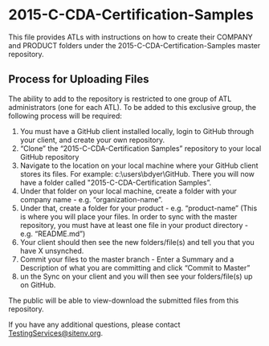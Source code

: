 # 2015-C-CDA-Certification-Samples

This file provides ATLs with instructions on how to create their COMPANY and PRODUCT folders under the 2015-C-CDA-Certification-Samples master repository.


Process for Uploading Files
--------------------------
The ability to add to the repository is restricted to one group of ATL administrators (one for each ATL). To be added to this exclusive group, the following process will be required: 

1) You must have a GitHub client installed locally, login to GitHub through your client, and create your own repository.
2) “Clone” the “2015-C-CDA-Certification Samples” repository to your local GitHub repository
3) Navigate to the location on your local machine where your GitHub client stores its files. For example: c:\users\bdyer\GitHub.  There you will now have a folder called "2015-C-CDA-Certification Samples”.
4) Under that folder on your local machine, create a folder with your company name - e.g. “organization-name”.  
5) Under that, create a folder for your product - e.g. “product-name” (This is where you will place your files.  In order to sync with the master repository, you must have at least one file in your product directory - e.g. “README.md”)
6) Your client should then see the new folders/file(s) and tell you that you have X unsynched.
7) Commit your files to the master branch - Enter a Summary and a Description of what you are committing and click “Commit to Master”
8) un the Sync on your client and you will then see your folders/file(s) up on GitHub.

The public will be able to view-download the submitted files from this repository.  

If you have any additional questions, please contact TestingServices@sitenv.org.

